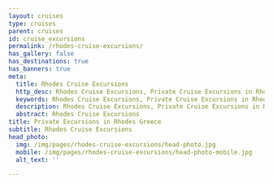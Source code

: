```yaml
---
layout: cruises
type: cruises
parent: cruises
id: cruise_excursions
permalink: /rhodes-cruise-excursions/
has_gallery: false
has_destinations: true
has_banners: true
meta:
  title: Rhodes Cruise Excursions
  http_desc: Rhodes Cruise Excursions, Private Cruise Excursions in Rhodes Greece
  keywords: Rhodes Cruise Excursions, Private Cruise Excursions in Rhodes Greece
  description: Rhodes Cruise Excursions, Private Cruise Excursions in Rhodes Greece
  abstract: Rhodes Cruise Excursions
title: Private Excursions in Rhodes Greece
subtitle: Rhodes Cruise Excursions
head_photo:
  img: /img/pages/rhodes-cruise-excursions/head-photo.jpg
  mobile: /img/pages/rhodes-cruise-excursions/head-photo-mobile.jpg
  alt_text: ''

---
```

